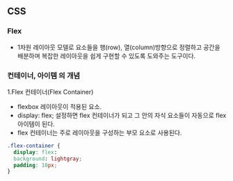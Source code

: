 ## CSS

### Flex 

- 1차원 레이아웃 모델로 요소들을 행(row), 열(column)방향으로 정렬하고 공간을 배분하며 복잡한 레이아웃을 쉽게 구현할 수 있도록 도와주는 도구이다.


### 컨테이너, 아이템 의 개념

1.Flex 컨테이너(Flex Container)

- flexbox 레이아웃이 적용된 요소.
- display: flex; 설정하면 flex 컨테이너가 되고 그 안의 자식 요소들이 자동으로 flex 아이템이 된다.
- flex 컨테이너는 주로 레이아웃을 구성하는 부모 요소로 사용된다.
```CSS
.flex-container {
  display: flex:
  background: lightgray;
  padding: 10px;
}
```
